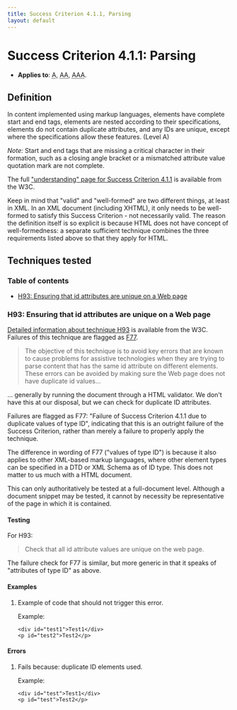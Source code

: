 ```yaml
---
title: Success Criterion 4.1.1, Parsing
layout: default
---
```


# Success Criterion 4.1.1: Parsing

- **Applies to**: <abbr title="Single A">A</abbr>, <abbr title="Double A">AA</abbr>, <abbr title="Triple A">AAA</abbr>.

## Definition

In content implemented using markup languages, elements have complete start and end tags, elements are nested according to their specifications, elements do not contain duplicate attributes, and any IDs are unique, except where the specifications allow these features. (Level A)

*Note:* Start and end tags that are missing a critical character in their formation, such as a closing angle bracket or a mismatched attribute value quotation mark are not complete.

The full ["understanding" page for Success Criterion 4.1.1](http://www.w3.org/TR/UNDERSTANDING-WCAG20/ensure-compat-parses.html) is available from the W3C.

Keep in mind that "valid" and "well-formed" are two different things, at least in XML. In an XML document (including XHTML), it only needs to be well-formed to satisfy this Success Criterion - not necessarily valid. The reason the definition itself is so explicit is because HTML does not have concept of well-formedness: a separate sufficient technique combines the three requirements listed above so that they apply for HTML.

## Techniques tested

### Table of contents

- [H93: Ensuring that id attributes are unique on a Web page](#tech-h93)

### H93: Ensuring that id attributes are unique on a Web page

[Detailed information about technique H93](http://www.w3.org/TR/2010/NOTE-WCAG20-TECHS-20101014/H93) is available from the W3C. Failures of this technique are flagged as [F77](http://www.w3.org/TR/2010/NOTE-WCAG20-TECHS-20101014/F77).

> The objective of this technique is to avoid key errors that are known to cause
> problems for assistive technologies when they are trying to parse content that has
> the same id attribute on different elements. These errors can be avoided by making
> sure the Web page does not have duplicate id values...

... generally by running the document through a HTML validator. We don't have this at our disposal, but we can check for duplicate ID attributes.

Failures are flagged as F77: "Failure of Success Criterion 4.1.1 due to duplicate values of type ID", indicating that this is an outright failure of the Success Criterion, rather than merely a failure to properly apply the technique.

The difference in wording of F77 ("values of type ID") is because it also applies to other XML-based markup languages, where other element types can be specified in a DTD or XML Schema as of ID type. This does not matter to us much with a HTML document.

This can only authoritatively be tested at a full-document level. Although a document snippet may be tested, it cannot by necessity be representative of the page in which it is contained.

#### Testing

For H93:

> Check that all id attribute values are unique on the web page.

The failure check for F77 is similar, but more generic in that it speaks of "attributes of type ID" as above.

#### Examples

1.  Example of code that should not trigger this error.

    Example:
    
        <div id="test1">Test1</div>
        <p id="test2">Test2</p>

#### Errors

1.  Fails because: duplicate ID elements used.

    Example:
    
        <div id="test">Test1</div>
        <p id="test">Test2</p>
